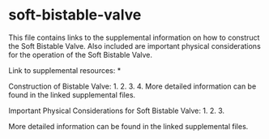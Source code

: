 # soft-bistable-valve
This file contains links to the supplemental information on how to construct the Soft Bistable Valve. Also included are important physical considerations for the operation of the Soft Bistable Valve. 

Link to supplemental resources: 
* 

Construction of Bistable Valve: 
1. 
2. 
3. 
4. 
More detailed information can be found in the linked supplemental files. 

Important Physical Considerations for Soft Bistable Valve: 
1. 
2. 
3. 

More detailed information can be found in the linked supplemental files. 